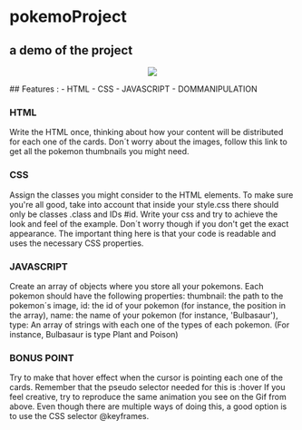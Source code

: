 # pokemoProject

## a demo of the project

<p align="center">
  <img src="https://media.giphy.com/media/RimwMAVDbA3CvNk5O0/giphy.gif">
  </p>
  ## Features :
  - HTML
  - CSS
  - JAVASCRIPT
  - DOMMANIPULATION

### HTML
Write the HTML once, thinking about how your content will be distributed for each one of the cards. Don´t worry about the images, follow this link to get all the pokemon thumbnails you might need.

### CSS

Assign the classes you might consider to the HTML elements. To make sure you're all good, take into account that inside your style.css there should only be classes .class and IDs #id.
Write your css and try to achieve the look and feel of the example. Don´t worry though if you don't get the exact appearance. The important thing here is that your code is readable and uses the necessary CSS properties.

### JAVASCRIPT

Create an array of objects where you store all your pokemons. Each pokemon should have the following properties:
thumbnail: the path to the pokemon´s image,
id: the id of your pokemon (for instance, the position in the array),
name: the name of your pokemon (for instance, 'Bulbasaur'),
type: An array of strings with each one of the types of each pokemon. (For instance, Bulbasaur is type Plant and Poison)

### BONUS POINT

Try to make that hover effect when the cursor is pointing each one of the cards. Remember that the pseudo selector needed for this is :hover
If you feel creative, try to reproduce the same animation you see on the Gif from above. Even though there are multiple ways of doing this, a good option is to use the CSS selector @keyframes.
